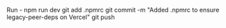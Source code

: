 Run - npm run dev
git add .npmrc
git commit -m "Added .npmrc to ensure legacy-peer-deps on Vercel"
git push